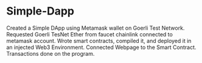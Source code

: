 # Simple-Dapp
Created a Simple DApp using Metamask wallet on Goerli Test Network. Requested Goerli TesNet Ether from faucet chainlink connected to metamask account. Wrote smart contracts, compiled it, and deployed it in an injected Web3 Environment. Connected Webpage to the Smart Contract. Transactions   done on the program. 
